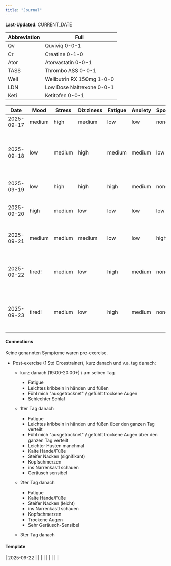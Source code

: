 ```yaml
---
title: "Journal"
---
```


**Last-Updated**: CURRENT_DATE

| Abbreviation | Full                      |
| ---          | ---                       |
| Qv           | Quviviq 0-0-1             |
| Cr           | Creatine 0-1-0            |
| Ator         | Atorvastatin 0-0-1        |
| TASS         | Thrombo ASS 0-0-1         |
| Well         | Wellbutrin RX 150mg 1-0-0 |
| LDN          | Low Dose Naltrexone 0-0-1 |
| Keti         | Ketitofen 0-0-1           |

| Date       | Mood   | Stress | Dizziness | Fatigue | Anxiety | Sport | Kribbel | GenP   | Taken                                                                                         |
| -----      | -----  | -----  | -----     | -----   | ----    | ----  | ----    | ----   | ----                                                                                          |
| 2025-09-17 | medium | high   | medium    | low     | low     | none  | none    | none   | Qv, Cr|
| 2025-09-18 | low    | medium | high      | medium  | medium  | low   | none    | none   | Quviviq, Cr, Keti, Inderal 10mg (Night) + Melatonin (1mg)|
| 2025-09-19 | low    | high   | high      | high    | medium  | none  | none    | none   | Inderal, Ator, TASS, Famotidine|
| 2025-09-20 | high   | medium | low       | low     | low     | low   | none    | none   | Qv, Cr, Keti, TASS, Ator, Famotidine|
| 2025-09-21 | medium | medium | medium    | low     | low     | high  | slight  | slight | Qv, Cr, Keti, TASS, Ator, Famotidine|
| 2025-09-22 | tired! | medium | low       | high    | medium  | none  | slight  | medium | Qv, Cr, Ator, Famotidine, LDN 1.5mg, Well|
| 2025-09-23 | tired! | medium | low       | high    | medium  | none  | slight  | slight | Qv, Cr, Ator, Famotidine, LDN 1.5mg, Well|

#### Connections

Keine genannten Symptome waren pre-exercise.

- Post-exercise (1 Std Crosstrainer), kurz danach und v.a. tag danach:

    + kurz danach (19:00-20:00+) / am selben Tag
        * Fatigue
        * Leichtes kribbeln in händen und füßen
        * Fühl mich "ausgetrocknet" / gefühlt trockene Augen
        * Schlechter Schlaf

    + 1ter Tag danach
        * Fatigue
        * Leichtes kribbeln in händen und füßen über den ganzen Tag verteilt
        * Fühl mich "ausgetrocknet" / gefühlt trockene Augen über den ganzen Tag verteilt
        * Leichter Husten manchmal
        * Kalte Hände/Füße
        * Steifer Nacken (signifikant)
        * Kopfschmerzen
        * ins Narrenkastl schauen
        * Geräusch sensibel

    + 2ter Tag danach
        * Fatigue
        * Kalte Hände/Füße
        * Steifer Nacken (leicht)
        * ins Narrenkastl schauen
        * Kopfschmerzen
        * Trockene Augen
        * Sehr Geräusch-Sensibel

    + 3ter Tag danach


#### Template
| 2025-09-22 |        |        |           |         |         |        |         | |

<!-- vim: set nowrap tw=0: -->
